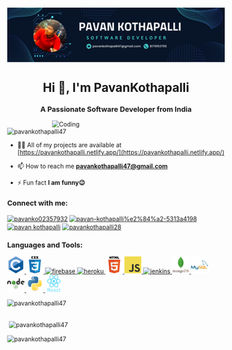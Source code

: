 ![logo](https://github.com/pavankothapalli47/pavankothapalli47/blob/main/Banner%20PavanKothapalli.png)

 <h1 align="center">Hi 👋, I'm PavanKothapalli</h1>
<h3 align="center">A Passionate Software Developer from India</h3>

<img align="right" alt="Coding" width="400px" src="https://cdn.dribbble.com/users/1162077/screenshots/3848914/programmer.gif">
<p align="left"> <img src="https://komarev.com/ghpvc/?username=pavankothapalli47&label=Profile%20views&color=0e75b6&style=flat" alt="pavankothapalli47" /> </p>

- 👨‍💻 All of my projects are available at [https://pavankothapalli.netlify.app/](https://pavankothapalli.netlify.app/)

- 📫 How to reach me **pavankothapalli47@gmail.com**

- ⚡ Fun fact **I am funny😉**

<h3 align="left">Connect with me:</h3>
<p align="left">
<a href="https://twitter.com/pavanko02357932" target="blank"><img align="center" src="https://raw.githubusercontent.com/rahuldkjain/github-profile-readme-generator/master/src/images/icons/Social/twitter.svg" alt="pavanko02357932" height="30" width="40" /></a>
<a href="https://linkedin.com/in/pavan-kothapalli%e2%84%a2-5313a4198" target="blank"><img align="center" src="https://raw.githubusercontent.com/rahuldkjain/github-profile-readme-generator/master/src/images/icons/Social/linked-in-alt.svg" alt="pavan-kothapalli%e2%84%a2-5313a4198" height="30" width="40" /></a>
<a href="https://kaggle.com/pavan kothapalli" target="blank"><img align="center" src="https://raw.githubusercontent.com/rahuldkjain/github-profile-readme-generator/master/src/images/icons/Social/kaggle.svg" alt="pavan kothapalli" height="30" width="40" /></a>
<a href="https://instagram.com/pavankothapalli28" target="blank"><img align="center" src="https://raw.githubusercontent.com/rahuldkjain/github-profile-readme-generator/master/src/images/icons/Social/instagram.svg" alt="pavankothapalli28" height="30" width="40" /></a>
</p>

<h3 align="left">Languages and Tools:</h3>
<p align="left"> <a href="https://www.cprogramming.com/" target="_blank" rel="noreferrer"> <img src="https://raw.githubusercontent.com/devicons/devicon/master/icons/c/c-original.svg" alt="c" width="40" height="40"/> </a> <a href="https://www.w3schools.com/css/" target="_blank" rel="noreferrer"> <img src="https://raw.githubusercontent.com/devicons/devicon/master/icons/css3/css3-original-wordmark.svg" alt="css3" width="40" height="40"/> </a> <a href="https://firebase.google.com/" target="_blank" rel="noreferrer"> <img src="https://www.vectorlogo.zone/logos/firebase/firebase-icon.svg" alt="firebase" width="40" height="40"/> </a> <a href="https://heroku.com" target="_blank" rel="noreferrer"> <img src="https://www.vectorlogo.zone/logos/heroku/heroku-icon.svg" alt="heroku" width="40" height="40"/> </a> <a href="https://www.w3.org/html/" target="_blank" rel="noreferrer"> <img src="https://raw.githubusercontent.com/devicons/devicon/master/icons/html5/html5-original-wordmark.svg" alt="html5" width="40" height="40"/> </a> <a href="https://developer.mozilla.org/en-US/docs/Web/JavaScript" target="_blank" rel="noreferrer"> <img src="https://raw.githubusercontent.com/devicons/devicon/master/icons/javascript/javascript-original.svg" alt="javascript" width="40" height="40"/> </a> <a href="https://www.jenkins.io" target="_blank" rel="noreferrer"> <img src="https://www.vectorlogo.zone/logos/jenkins/jenkins-icon.svg" alt="jenkins" width="40" height="40"/> </a> <a href="https://www.mongodb.com/" target="_blank" rel="noreferrer"> <img src="https://raw.githubusercontent.com/devicons/devicon/master/icons/mongodb/mongodb-original-wordmark.svg" alt="mongodb" width="40" height="40"/> </a> <a href="https://www.mysql.com/" target="_blank" rel="noreferrer"> <img src="https://raw.githubusercontent.com/devicons/devicon/master/icons/mysql/mysql-original-wordmark.svg" alt="mysql" width="40" height="40"/> </a> <a href="https://nodejs.org" target="_blank" rel="noreferrer"> <img src="https://raw.githubusercontent.com/devicons/devicon/master/icons/nodejs/nodejs-original-wordmark.svg" alt="nodejs" width="40" height="40"/> </a> <a href="https://www.python.org" target="_blank" rel="noreferrer"> <img src="https://raw.githubusercontent.com/devicons/devicon/master/icons/python/python-original.svg" alt="python" width="40" height="40"/> </a> <a href="https://reactjs.org/" target="_blank" rel="noreferrer"> <img src="https://raw.githubusercontent.com/devicons/devicon/master/icons/react/react-original-wordmark.svg" alt="react" width="40" height="40"/> </a> </p>

<p><img align="left" src="https://github-readme-stats.vercel.app/api/top-langs?username=pavankothapalli47&show_icons=true&locale=en&layout=compact" alt="pavankothapalli47" /></p>
<br/><br/>
<p>&nbsp;<img align="center" src="https://github-readme-stats.vercel.app/api?username=pavankothapalli47&show_icons=true&locale=en" alt="pavankothapalli47" /></p>
<p><img align="center" src="https://github-readme-streak-stats.herokuapp.com/?user=pavankothapalli47&" alt="pavankothapalli47" /></p>
